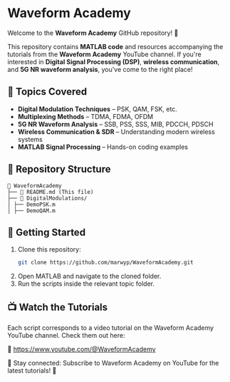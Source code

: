 # Waveform Academy

Welcome to the **Waveform Academy** GitHub repository! 🚀  

This repository contains **MATLAB code** and resources accompanying the tutorials from the **Waveform Academy** YouTube channel. If you're interested in **Digital Signal Processing (DSP)**, **wireless communication**, and **5G NR waveform analysis**, you've come to the right place!  

## 📌 Topics Covered  
- **Digital Modulation Techniques** – PSK, QAM, FSK, etc.  
- **Multiplexing Methods** – TDMA, FDMA, OFDM  
- **5G NR Waveform Analysis** – SSB, PSS, SSS, MIB, PDCCH, PDSCH  
- **Wireless Communication & SDR** – Understanding modern wireless systems  
- **MATLAB Signal Processing** – Hands-on coding examples

## 📂 Repository Structure
```
📁 WaveformAcademy
├── 📄 README.md (This file)
├── 📁 DigitalModulations/
│ ├── DemoPSK.m
│ ├── DemoQAM.m
```
## 🔧 Getting Started  
1. Clone this repository:  
   ```bash
   git clone https://github.com/marwyp/WaveformAcademy.git
2. Open MATLAB and navigate to the cloned folder.
3. Run the scripts inside the relevant topic folder.

## 📺 Watch the Tutorials
Each script corresponds to a video tutorial on the Waveform Academy YouTube channel. Check them out here:

🔗 https://www.youtube.com/@WaveformAcademy

📌 Stay connected: Subscribe to Waveform Academy on YouTube for the latest tutorials! 🚀